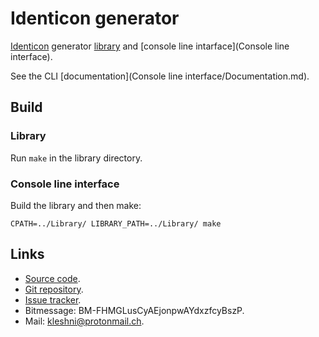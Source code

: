 Identicon generator
===================

[Identicon](https://en.wikipedia.org/wiki/Identicon) generator [library](Library) and [console line intarface](Console line interface).

See the CLI [documentation](Console line interface/Documentation.md).

Build
-----

### Library

Run `make` in the library directory.

### Console line interface

Build the library and then make:

``` Shell
CPATH=../Library/ LIBRARY_PATH=../Library/ make
```

Links
-----

* [Source code](https://github.com/Kleshni/identicon-generator/archive/master.zip).
* [Git repository](https://github.com/Kleshni/identicon-generator.git).
* [Issue tracker](https://github.com/Kleshni/identicon-generator/issues).
* Bitmessage: BM-FHMGLusCyAEjonpwAYdxzfcyBszP.
* Mail: [kleshni@protonmail.ch](mailto:kleshni@protonmail.ch).
